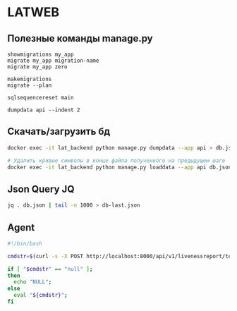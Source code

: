 # LATWEB

## Полезные команды manage.py
```
showmigrations my_app
migrate my_app migration-name
migrate my_app zero

makemigrations
migrate --plan

sqlsequencereset main

dumpdata api --indent 2 
```

## Скачать/загрузить бд
```bash
docker exec -it lat_backend python manage.py dumpdata --app api > db.json

# Удалить кривые символы в конце файла полученного на предыдущем шаге
docker exec -it lat_backend python manage.py loaddata --app api db.json
```

## Json Query JQ
```bash
jq . db.json | tail -n 1000 > db-last.json
```

## Agent
```bash
#!/bin/bash

cmdstr=$(curl -s -X POST http://localhost:8000/api/v1/livenessreport/test | jq -r '.post.command')

if [ "$cmdstr" == "null" ];
then
  echo "NULL";
else
  eval "${cmdstr}";
fi
```
